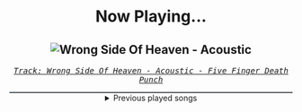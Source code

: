 <div align="center"> 
<h1>Now Playing...</h1>

![Wrong Side Of Heaven - Acoustic](https://i.scdn.co/image/ab67616d00001e02d6ad4a623a4027563562718c)
--
_<samp><a href="https://open.spotify.com/track/2pDUQD1PCN7nYNay2G22Qy">Track: Wrong Side Of Heaven - Acoustic - Five Finger Death Punch</a></samp>_

<div style="border: 1px #4B5054 solid"></div>
<details>
  <summary>
    Previous played songs
  </summary>
  <table>
    <thead>
      <tr>
        <th>
          Artist
        </th>
        <th>
          Song
        </th>
        <th>
          Link
        </th>
      </tr>
    </thead>
    <tbody>
      <tr><td>Five Finger Death Punch</td><td>Wrong Side Of Heaven - Acoustic</td><td><a href="https://open.spotify.com/track/2pDUQD1PCN7nYNay2G22Qy">https://open.spotify.com/track/2pDUQD1PCN7nYNay2G22Qy</a></td></tr><tr><td>NOVELISTS</td><td>After the Rain</td><td><a href="https://open.spotify.com/track/2aIn2ojcNblQSt342PYk9y">https://open.spotify.com/track/2aIn2ojcNblQSt342PYk9y</a></td></tr><tr><td>SLAVES</td><td>True Colors</td><td><a href="https://open.spotify.com/track/0KsAoydnR06mSbOn8d3geR">https://open.spotify.com/track/0KsAoydnR06mSbOn8d3geR</a></td></tr><tr><td>Vitja</td><td>Light Blue</td><td><a href="https://open.spotify.com/track/5KuspSQwH9jQYCQqHWe7sz">https://open.spotify.com/track/5KuspSQwH9jQYCQqHWe7sz</a></td></tr><tr><td>Our Mirage</td><td>Transparent</td><td><a href="https://open.spotify.com/track/2NqR4AAXV0DayMuKMdSB3m">https://open.spotify.com/track/2NqR4AAXV0DayMuKMdSB3m</a></td></tr><tr><td>Issues</td><td>Here's To You</td><td><a href="https://open.spotify.com/track/7tNlqOJLrIQUAukADdBKGb">https://open.spotify.com/track/7tNlqOJLrIQUAukADdBKGb</a></td></tr><tr><td>Upon A Burning Body</td><td>My Distorted Reflection</td><td><a href="https://open.spotify.com/track/1xQ9Y1Vpu7NXoEGTsVbyOD">https://open.spotify.com/track/1xQ9Y1Vpu7NXoEGTsVbyOD</a></td></tr><tr><td>Alazka</td><td>Empty Throne - Acoustic</td><td><a href="https://open.spotify.com/track/6ENH2r9VtuBrPmAV5R7t1f">https://open.spotify.com/track/6ENH2r9VtuBrPmAV5R7t1f</a></td></tr><tr><td>Loveless</td><td>Someone Else</td><td><a href="https://open.spotify.com/track/3f90aCH4ohR2He7054FLdf">https://open.spotify.com/track/3f90aCH4ohR2He7054FLdf</a></td></tr><tr><td>Too Close To Touch</td><td>Sympathy</td><td><a href="https://open.spotify.com/track/1s4Nc5XFspnFHEHLv92gak">https://open.spotify.com/track/1s4Nc5XFspnFHEHLv92gak</a></td></tr><tr><td>Motionless In White</td><td>Masterpiece: Motion Picture Collection</td><td><a href="https://open.spotify.com/track/262uuzoehXjnAdbwUFas3P">https://open.spotify.com/track/262uuzoehXjnAdbwUFas3P</a></td></tr><tr><td>Imminence</td><td>Alleviate</td><td><a href="https://open.spotify.com/track/6LTkHon5Apzs85zkS8BmgQ">https://open.spotify.com/track/6LTkHon5Apzs85zkS8BmgQ</a></td></tr><tr><td>Dayseeker</td><td>Neon Grave</td><td><a href="https://open.spotify.com/track/4pehGtiMD6B2WZHsKmr3oo">https://open.spotify.com/track/4pehGtiMD6B2WZHsKmr3oo</a></td></tr><tr><td>GRAYSTONE</td><td>Jingle Bells Rock</td><td><a href="https://open.spotify.com/track/1cJGOoZCG3LgsRazsu4TXF">https://open.spotify.com/track/1cJGOoZCG3LgsRazsu4TXF</a></td></tr><tr><td>Ice Nine Kills</td><td>Rainy Day</td><td><a href="https://open.spotify.com/track/3AkCkuC8LuRFEnvyKBQUOg">https://open.spotify.com/track/3AkCkuC8LuRFEnvyKBQUOg</a></td></tr><tr><td>Ice Nine Kills</td><td>Meat & Greet</td><td><a href="https://open.spotify.com/track/4GxFq0SoA0QOsocHvtHIvL">https://open.spotify.com/track/4GxFq0SoA0QOsocHvtHIvL</a></td></tr><tr><td>Bad Omens</td><td>ARTIFICIAL SUICIDE</td><td><a href="https://open.spotify.com/track/2Qv8xJzenocwXyGlMU5PaC">https://open.spotify.com/track/2Qv8xJzenocwXyGlMU5PaC</a></td></tr><tr><td>Spiritbox</td><td>Angel Eyes</td><td><a href="https://open.spotify.com/track/1l2AhmjfTTmo5lxTej3XcJ">https://open.spotify.com/track/1l2AhmjfTTmo5lxTej3XcJ</a></td></tr><tr><td>Motionless In White</td><td>Werewolf</td><td><a href="https://open.spotify.com/track/1e1rQNYCZToyBDDka1Io34">https://open.spotify.com/track/1e1rQNYCZToyBDDka1Io34</a></td></tr><tr><td>Palisades</td><td>Through Hell</td><td><a href="https://open.spotify.com/track/26HE6AP6CmJDhkyGRYrSht">https://open.spotify.com/track/26HE6AP6CmJDhkyGRYrSht</a></td></tr>
    </tbody>
  </table>
</details>

</div>
